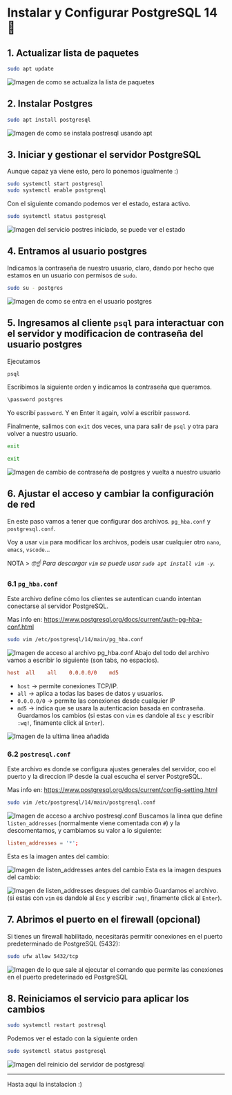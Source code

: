 # Instalar y Configurar PostgreSQL 14 🐘
## 1. Actualizar lista de paquetes
```bash
sudo apt update
```
![Imagen de como se actualiza la lista de paquetes](img/1.PNG)
## 2. Instalar Postgres
```bash
sudo apt install postgresql
```
![Imagen de como se instala postresql usando apt](img/2.PNG)
## 3. Iniciar y gestionar el servidor PostgreSQL
Aunque capaz ya viene esto, pero lo ponemos igualmente :)

```bash
sudo systemctl start postgresql
sudo systemctl enable postgresql
```
Con el siguiente comando podemos ver el estado, estara activo.
```bash
sudo systemctl status postgresql
```

![Imagen del servicio postres iniciado, se puede ver el estado](img/4.PNG)
## 4. Entramos al usuario postgres
Indicamos la contraseña de nuestro usuario, claro, dando por hecho que estamos en un usuario con permisos de `sudo`.
```bash
sudo su - postgres
```

![Imagen de como se entra en el usuario postgres](img/5.PNG)
## 5. Ingresamos al cliente `psql` para interactuar con el servidor y modificacion de contraseña del usuario postgres
Ejecutamos 
```bash
psql
```
Escribimos la siguiente orden y indicamos la contraseña que queramos.
```bash
\password postgres
```
Yo escribí `password`. Y en Enter it again, volví a escribir `password`.

Finalmente, salimos con `exit` dos veces, una para salir de `psql` y otra para volver a nuestro usuario.
```bash
exit
```
```bash
exit
```

![Imagen de cambio de contraseña de postgres y vuelta a nuestro usuario](img/8.PNG)
## 6. Ajustar el acceso y cambiar la configuración de red
En este paso vamos a tener que configurar dos archivos. `pg_hba.conf` y `postgresql.conf`.

Voy a usar `vim` para modificar los archivos, podeis usar cualquier otro `nano`, `emacs`, `vscode`...

NOTA > *🤓☝️ Para descargar `vim` se puede usar `sudo apt install vim -y`.*

### 6.1 `pg_hba.conf`
Este archivo define cómo los clientes se autentican cuando intentan conectarse al servidor PostgreSQL.

Mas info en: https://www.postgresql.org/docs/current/auth-pg-hba-conf.html

```bash
sudo vim /etc/postgresql/14/main/pg_hba.conf
```

![Imagen de acceso al archivo pg_hba.conf](img/9.PNG)
Abajo del todo del archivo vamos a escribir lo siguiente (son tabs, no espacios).
```conf
host  all    all    0.0.0.0/0    md5
```
- `host` -> permite conexiones TCP/IP.
- `all` -> aplica a todas las bases de datos y usuarios.
- `0.0.0.0/0` -> permite las conexiones desde cualquier IP
- `md5` -> indica que se usara la autenticacion basada en contraseña.
Guardamos los cambios (si estas con `vim` es dandole al `Esc` y escribir `:wq!`, finamente click al `Enter`).

![Imagen de la ultima linea añadida](img/10.PNG)
### 6.2 `postresql.conf`
Este archivo es donde se configura ajustes generales del servidor, coo el puerto y la direccion IP desde la cual escucha el server PostgreSQL.

Mas info en: https://www.postgresql.org/docs/current/config-setting.html

```bash
sudo vim /etc/postgresql/14/main/postgresql.conf
```

![Imagen de acceso a archivo postresql.conf](img/11.PNG)
Buscamos la linea que define `listen_addresses` (normalmente viene comentada con `#`) y la descomentamos, y cambiamos su valor a lo siguiente:
```conf
listen_addresses = '*';
```
Esta es la imagen antes del cambio:

![Imagen de listen_addresses antes del cambio](img/12.PNG)
Esta es la imagen despues del cambio:

![Imagen de listen_addresses despues del cambio](img/13.PNG)
Guardamos el archivo. (si estas con `vim` es dandole al `Esc` y escribir `:wq!`, finamente click al `Enter`).
## 7. Abrimos el puerto en el firewall (opcional)
Si tienes un firewall habilitado, necesitarás permitir conexiones en el puerto predeterminado de PostgreSQL (5432): 
```bash
sudo ufw allow 5432/tcp
```
![Imagen de lo que sale al ejecutar el comando que permite las conexiones en el puerto predeterinado ed PostgreSQL](img/15.PNG)
## 8. Reiniciamos el servicio para aplicar los cambios
```bash
sudo systemctl restart postresql
```
Podemos ver el estado con la siguiente orden
```bash
sudo systemctl status postgresql
```

![Imagen del reinicio del servidor de postgresql](img/14.PNG)

---
Hasta aqui la instalacion :)
